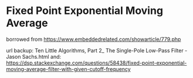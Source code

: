 # Fixed Point Exponential Moving Average
borrowed from https://www.embeddedrelated.com/showarticle/779.php


url backup: Ten Little Algorithms, Part 2_ The Single-Pole Low-Pass Filter - Jason Sachs.html
and: https://dsp.stackexchange.com/questions/58438/fixed-point-exponential-moving-average-filter-with-given-cutoff-frequency
